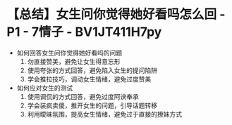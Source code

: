 # 【总结】女生问你觉得她好看吗怎么回 - P1 - 7情子 - BV1JT411H7py

-   如何回答女生问你觉得她好看吗的问题
    1.  勿直接赞美，避免让女生得意忘形
    2.  使用夸张的方式回答，避免陷入女生的提问陷阱
    3.  学会推拉技巧，调动女生情绪，避免过度赞美
-   如何应对女生的测试
    1.  使用调侃的方式回答，避免过度阿谀奉承
    2.  学会装疯卖傻，推开女生的问题，引导话题转移
    3.  利用曖昧氛围，提高女生情绪，避免过于直接的撩妹方式